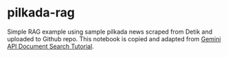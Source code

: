 # pilkada-rag

Simple RAG example using sample pilkada news scraped from Detik and uploaded to Github repo.
This notebook is copied and adapted from [Gemini API Document Search Tutorial](https://colab.research.google.com/github/google/generative-ai-docs/blob/main/site/en/gemini-api/tutorials/document_search.ipynb).
